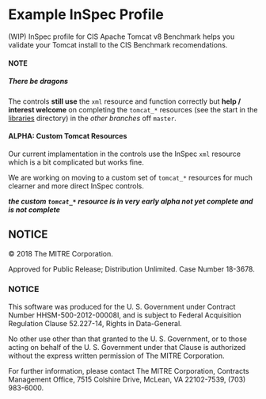 # Example InSpec Profile

(WIP) InSpec profile for CIS Apache Tomcat v8 Benchmark helps you validate your Tomcat install to the CIS Benchmark recomendations.

#### NOTE
##### There be dragons

The controls **still use** the `xml` resource and function correctly but **help / interest welcome** on completing the `tomcat_*` resources (see the start in the [libraries](./libraries/) directory) in the *other branches* off `master`.

#### ALPHA: Custom Tomcat Resources

Our current implamentation in the controls use the InSpec `xml` resource which is a bit complicated but works fine. 

We are working on moving to a custom set of `tomcat_*` resources for much clearner and more direct InSpec controls. 

***the custom `tomcat_*` resource is in very early alpha not yet complete and is not complete***

## NOTICE  

© 2018 The MITRE Corporation.  

Approved for Public Release; Distribution Unlimited. Case Number 18-3678.   

### NOTICE  

This software was produced for the U. S. Government under Contract Number HHSM-500-2012-00008I, and is subject to Federal Acquisition Regulation Clause 52.227-14, Rights in Data-General.    

No other use other than that granted to the U. S. Government, or to those acting on behalf of the U. S. Government under that Clause is authorized without the express written permission of The MITRE Corporation.  

For further information, please contact The MITRE Corporation, Contracts Management Office, 7515 Colshire Drive, McLean, VA  22102-7539, (703) 983-6000.  

